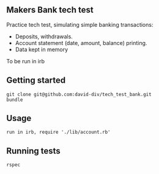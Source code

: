 ## Makers Bank tech test

Practice tech test, simulating simple banking transactions:
  - Deposits, withdrawals.
  - Account statement (date, amount, balance) printing.
  - Data kept in memory

To be run in irb

## Getting started

`git clone git@github.com:david-div/tech_test_bank.git`  
`bundle`

## Usage

`run in irb, require './lib/account.rb'`


## Running tests

`rspec`
